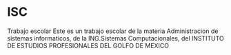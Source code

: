 # ISC
Trabajo escolar
Este es un trabajo escolar de la materia Administracion de sistemas informaticos, de la ING.Sistemas Computacionales, del INSTITUTO DE ESTUDIOS PROFESIONALES DEL GOLFO DE MEXICO 
